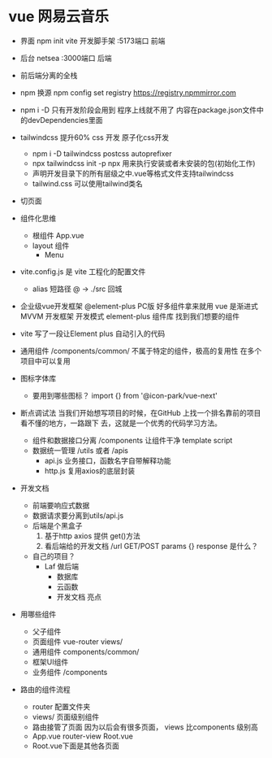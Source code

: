 # vue 网易云音乐

- 界面
    npm init vite 开发脚手架
    :5173端口 前端
- 后台
    netsea 
    :3000端口 后端
- 前后端分离的全栈
- npm 换源
    npm config set registry https://registry.npmmirror.com 
- npm i -D 只有开发阶段会用到 程序上线就不用了 内容在package.json文件中的devDependencies里面
- tailwindcss 提升60% css 开发  原子化css开发
    - npm i -D tailwindcss postcss autoprefixer  
    - npx tailwindcss init -p 
        npx 用来执行安装或者未安装的包(初始化工作)
    - 声明开发目录下的所有层级之中.vue等格式文件支持tailwindcss
    - tailwind.css
    可以使用tailwind类名
- 切页面
- 组件化思维
    - 根组件 App.vue
    - layout 组件
        - Menu
- vite.config.js 是 vite 工程化的配置文件
    - alias 短路径
    @ -> ./src 回城

- 企业级vue开发框架 @element-plus PC版
    好多组件拿来就用
    vue 是渐进式MVVM 开发框架   开发模式
    element-plus 组件库 找到我们想要的组件

- vite 写了一段让Element plus 自动引入的代码

- 通用组件
    /components/common/
    不属于特定的组件，极高的复用性 在多个项目中可以复用
- 图标字体库
    - 要用到哪些图标？
        import {} from '@icon-park/vue-next'

- 断点调试法
    当我们开始想写项目的时候，在GitHub 上找一个排名靠前的项目 看不懂的地方，一路跟下
    去，这就是一个优秀的代码学习方法。
    - 组件和数据接口分离 /components
        让组件干净 template script
    - 数据统一管理 /utils 或者 /apis 
        - api.js
            业务接口，函数名字自带解释功能
        - http.js
            复用axios的底层封装

- 开发文档
    - 前端要响应式数据
    - 数据请求要分离到utils/api.js
    - 后端是个黑盒子
        1. 基于http
            axios 提供 get()方法
        2. 看后端给的开发文档
            /url GET/POST params {}
            response 是什么？
    - 自己的项目？
        - Laf 做后端
            - 数据库 
            - 云函数
            - 开发文档 亮点
- 用哪些组件
    - 父子组件
    - 页面组件
        vue-router views/
    - 通用组件
        components/common/
    - 框架UI组件
    - 业务组件 /components

- 路由的组件流程
    - router    配置文件夹
    - views/    页面级别组件
    - 路由接管了页面
        因为以后会有很多页面， views 比components 级别高
    - App.vue   router-view Root.vue
    - Root.vue下面是其他各页面
